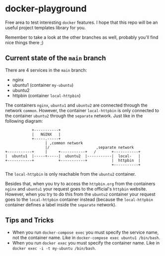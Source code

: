 # docker-playground
Free area to test interesting `docker` features. I hope that this repo will be an useful project templates library for you.

Remember to take a look at the other branches as well, probably you'll find nice things there ;)

## Current state of the `main` branch
There are 4 services in the `main` branch:
* nginx
* ubuntu1 (container `my-ubuntu`)
* ubuntu2
* httpbin (container `local-httpbin`)

The containers `nginx`, `ubuntu1` and `ubuntu2` are connected through the network `common`. However, the container `local-httpbin` is only connected to the container `ubuntu2` through the `separate` network. Just like in the following diagram:
```
            +-----------+
            |   NGINX   |
            +-----.-----+
                  | ,common network
                  |/                     ,separate network
+-----------+     |     +-----------+   /       +-----------+
|  ubuntu1  |-----+-----|  ubuntu2  |-----------|  local-   |
+-----------+           +-----------+           |  httpbin  |
                                                +-----------+
```
The `local-httpbin` is only reachable from the `ubuntu2` container.

Besides that, when you try to access the `httpbin.org` from the containers `nginx` and `ubuntu1` your request goes to the official's `httpbin` website. However, when you try to do this from the `ubuntu2` container your request goes to the `local-httpbin` container instead (because the `local-httpbin` container defines a label inside the `separate` network).

## Tips and Tricks
* When you run `docker-compose exec` you must specify the service name, not the container name. Like in `docker-compose exec ubuntu1 /bin/bash`.
* When you run `docker exec` you must specify the container name. Like in `docker exec -i -t my-ubuntu /bin/bash`.